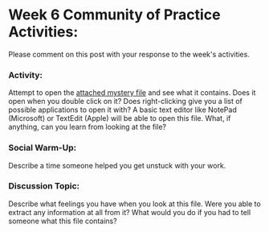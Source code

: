 # **Week 6 Community of Practice Activities:**
Please comment on this post with your response to the week's activities.

### **Activity:** 
Attempt to open the [attached mystery file](https://raw.githubusercontent.com/arcus/DART_Community_of_Practice/main/Prompts/Week06/mystery_file) and see what it contains. Does it open when you double click on it? Does right-clicking give you a list of possible applications to open it with? A basic text editor like NotePad (Microsoft) or TextEdit (Apple) will be able to open this file. What, if anything, can you learn from looking at the file? 

### **Social Warm-Up:** 
Describe a time someone helped you get unstuck with your work.

### **Discussion Topic:** 
Describe what feelings you have when you look at this file. Were you able to extract any information at all from it? What would you do if you had to tell someone what this file contains?

